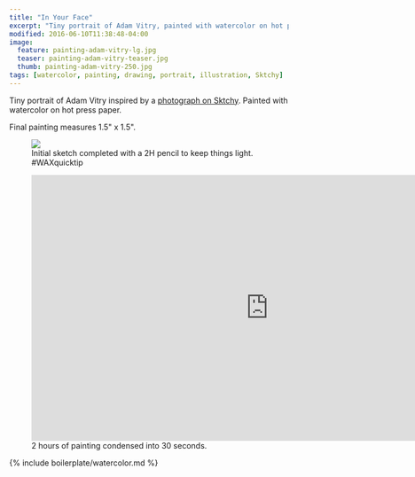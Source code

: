 ```yaml
---
title: "In Your Face"
excerpt: "Tiny portrait of Adam Vitry, painted with watercolor on hot press paper."
modified: 2016-06-10T11:38:48-04:00
image: 
  feature: painting-adam-vitry-lg.jpg
  teaser: painting-adam-vitry-teaser.jpg
  thumb: painting-adam-vitry-250.jpg
tags: [watercolor, painting, drawing, portrait, illustration, Sktchy]
---
```


Tiny portrait of Adam Vitry inspired by a [photograph on Sktchy](http://sktchy.com/PAjPOC). Painted with watercolor on hot press paper. 

Final painting measures 1.5\" x 1.5\".

<figure>
  <img src="{{ site.url }}/assets/images/painting-adam-vitry-process.jpg">
  <figcaption>Initial sketch completed with a 2H pencil to keep things light. #WAXquicktip</figcaption>
</figure>

<figure>
  <iframe width="853" height="480" src="https://www.youtube-nocookie.com/embed/QDpXp5v2syk?controls=0&amp;showinfo=0" frameborder="0" allowfullscreen></iframe>
  <figcaption>2 hours of painting condensed into 30 seconds.</figcaption>
</figure>

{% include boilerplate/watercolor.md %}
